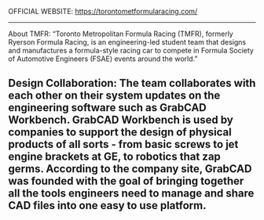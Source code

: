OFFICIAL WEBSITE: https://torontometformularacing.com/

---------------------------------------------------------------------------------------------------------------------------------------------
About TMFR: “Toronto Metropolitan Formula Racing (TMFR), formerly Ryerson Formula Racing, is an engineering-led student team that designs and manufactures a formula-style racing car to compete in Formula Society of Automotive Engineers (FSAE) events around the world.”

Design Collaboration: The team collaborates with each other on their system updates on the engineering software such as GrabCAD Workbench. GrabCAD Workbench is used by companies to support the design of physical products of all sorts - from basic screws to jet engine brackets at GE, to robotics that zap germs. According to the company site, GrabCAD was founded with the goal of bringing together all the tools engineers need to manage and share CAD files into one easy to use platform.
---------------------------------------------------------------------------------------------------------------------------------------------
